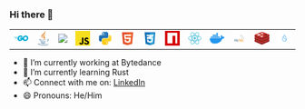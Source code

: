### Hi there 👋

<table>
    <tr>
        <td>
            <img src="./img/go.svg">
        </td>
        <td>
            <img src="./img/java.svg">
        </td>
        <td>
            <img src="./img/rust.svg">
        </td>
        <td>
            <img src="./img/javascript.svg">
        </td>
        <td>
            <img src="./img/python.svg">
        </td>
        <td>
            <img src="./img/html5.svg">
        </td>
        <td>
            <img src="./img/css3.svg">
        </td>
        <td>
            <img src="./img/npm.svg">
        </td>
        <td>
            <img src="./img/react.svg">
        </td>
        <td>
            <img src="./img/docker.svg">
        </td>
        <td>
            <img src="./img/mysql.svg">
        </td>
        <td>
            <img src="./img/redis.svg">
        </td>
        <td>
            <img src="./img/sui.png">
        </td>
        <!-- <td>
            <svg width="200%" height="200%" version="1.2" baseProfile="tiny" xmlns="http://www.w3.org/2000/svg" viewBox="0 0 112 112" overflow="visible" xml:space="preserve"><path fill="currentColor" d="M86.6 37.4h-9.9c-1.1 0-2.2-.5-3-1.3l-4-4.5c-1.2-1.3-3.1-1.4-4.5-.3l-.3.3-3.4 3.9c-1.1 1.3-2.8 2-4.5 2H2.9C1.4 41.9.4 46.6 0 51.3h51.2c.9 0 1.8-.4 2.4-1l4.8-5c.6-.6 1.4-1 2.3-1h.2c.9 0 1.8.4 2.4 1.1l4 4.5c.8.9 1.9 1.4 3 1.4H112c-.4-4.7-1.4-9.4-2.9-13.8H86.6zM53.8 65l-4-4.5c-1.2-1.3-3.1-1.4-4.5-.3l-.3.3-3.5 3.9c-1.1 1.3-2.7 2-4.4 2H.8c.9 4.8 2.5 9.5 4.6 14h25.5c.9 0 1.7-.4 2.4-1l4.8-5c.6-.6 1.4-1 2.3-1h.2c.9 0 1.8.4 2.4 1.1l4 4.5c.8.9 1.9 1.4 3 1.4h56.6c2.1-4.4 3.7-9.1 4.6-14H56.8c-1.2 0-2.3-.5-3-1.4zm19.6-43.6 4.8-5c.6-.6 1.4-1 2.3-1h.2c.9 0 1.8.4 2.4 1l4 4.5c.8.9 1.9 1.3 3 1.3h10.8c-18.8-24.8-54.1-29.7-79-11-4.1 3.1-7.8 6.8-11 11H71c1 .2 1.8-.2 2.4-.8zM34.7 94.2c-1.2 0-2.3-.5-3-1.3l-4-4.5c-1.2-1.3-3.2-1.4-4.5-.2l-.2.2-3.5 3.9c-1.1 1.3-2.7 2-4.4 2h-.2C36 116.9 71.7 118 94.4 96.7c.9-.8 1.7-1.7 2.6-2.6H34.7z"></path></svg>
        </td> -->
    </tr>
</table>

- 🔭 I’m currently working at Bytedance
- 🌱 I’m currently learning Rust
- 📫 Connect with me on: [LinkedIn](https://www.linkedin.com/in/shenghao-xie/)
- 😄 Pronouns: He/Him


<!--
**xiegudong45/xiegudong45** is a ✨ _special_ ✨ repository because its `README.md` (this file) appears on your GitHub profile.

Here are some ideas to get you started:


-->
